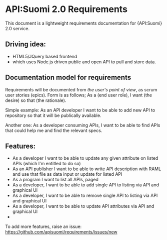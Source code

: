 API:Suomi 2.0 Requirements
============

This document is a lightweight requirements documentation for {API:Suomi} 2.0 service. 

## Driving idea: 
* HTML5/JQuery based frontend 
* which uses Node.js driven public and open API to pull and store data.  

## Documentation model for requirements

Requirements will be documented from *the user's point of view*, as scrum user stories (epics). Form is as follows; As a (end user role), I want (the desire) so that (the rationale).

Simple example: As an API developer I want to be able to add new API to repository so that it will be publically available.

Another one: As a developer consuming APIs, I want to be able to find APIs that could help me and find the relevant specs.

## Features:
* As a developer I want to be able to update any given attribute on listed APIs (which I'm entitled to do so)
* As an API publisher I want to be able to write API description with RAML and use that file as data input or update for listed API
* As a program I want to list all APIs, paged
* As a developer, I want to be able to add single API to listing via API and graphical UI
* As a developer, I want to be able to remove single API to listing via API and graphical UI
* As a developer, I want to be able to update API attributes via API and graphical UI
* 

To add more features, raise an issue: https://github.com/apisuomi/requirements/issues/new

